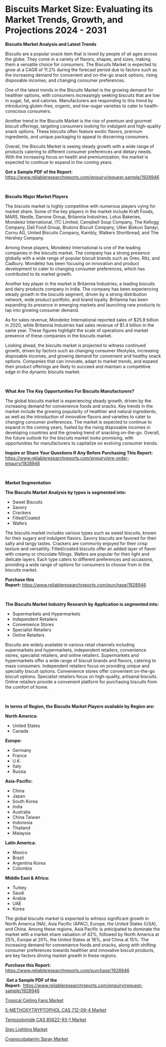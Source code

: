 <p><h1>Biscuits Market Size: Evaluating its Market Trends, Growth, and Projections 2024 - 2031</h1></p><p><strong>Biscuits Market Analysis and Latest Trends</strong></p>
<p><p>Biscuits are a popular snack item that is loved by people of all ages across the globe. They come in a variety of flavors, shapes, and sizes, making them a versatile choice for consumers. The Biscuits Market is expected to grow at a CAGR of 11.2% during the forecast period due to factors such as the increasing demand for convenient and on-the-go snack options, rising disposable incomes, and changing consumer preferences.</p><p>One of the latest trends in the Biscuits Market is the growing demand for healthier options, with consumers increasingly seeking biscuits that are low in sugar, fat, and calories. Manufacturers are responding to this trend by introducing gluten-free, organic, and low-sugar varieties to cater to health-conscious consumers.</p><p>Another trend in the Biscuits Market is the rise of premium and gourmet biscuit offerings, targeting consumers looking for indulgent and high-quality snack options. These biscuits often feature exotic flavors, premium ingredients, and unique packaging to appeal to discerning consumers.</p><p>Overall, the Biscuits Market is seeing steady growth with a wide range of products catering to different consumer preferences and dietary needs. With the increasing focus on health and premiumization, the market is expected to continue to expand in the coming years.</p></p>
<p><strong>Get a Sample PDF of the Report:&nbsp;</strong> <a href="https://www.reliableresearchreports.com/enquiry/request-sample/1928946">https://www.reliableresearchreports.com/enquiry/request-sample/1928946</a></p>
<p>&nbsp;</p>
<p><strong>Biscuits Major Market Players</strong></p>
<p><p>The biscuits market is highly competitive with numerous players vying for market share. Some of the key players in the market include Kraft Foods, MARS, Nestle, Danone Group, Britannia Industries, Lotus Bakeries, Mondelez International, ITC Limited, Campbell Soup Company, The Kellogg Company, Dali Food Group, Brutons Biscuit Company, Ulker Biskuvi Sanayi, Cornu AG, United Biscuits Company, Kambly, Walkers Shortbread, and The Hershey Company.</p><p>Among these players, Mondelez International is one of the leading companies in the biscuits market. The company has a strong presence globally with a wide range of popular biscuit brands such as Oreo, Ritz, and Cadbury. Mondelez has been focusing on innovation and product development to cater to changing consumer preferences, which has contributed to its market growth.</p><p>Another key player in the market is Britannia Industries, a leading biscuits and dairy products company in India. The company has been experiencing steady growth in the biscuits segment, driven by a strong distribution network, wide product portfolio, and brand loyalty. Britannia has been expanding its presence in emerging markets and launching new products to tap into growing consumer demand.</p><p>As for sales revenue, Mondelez International reported sales of $25.9 billion in 2020, while Britannia Industries had sales revenue of $1.4 billion in the same year. These figures highlight the scale of operations and market presence of these companies in the biscuits market.</p><p>Looking ahead, the biscuits market is projected to witness continued growth, driven by factors such as changing consumer lifestyles, increasing disposable incomes, and growing demand for convenient and healthy snack options. Companies that can innovate, adapt to market trends, and expand their product offerings are likely to succeed and maintain a competitive edge in the dynamic biscuits market.</p></p>
<p>&nbsp;</p>
<p><strong>What Are The Key Opportunities For Biscuits Manufacturers?</strong></p>
<p><p>The global biscuits market is experiencing steady growth, driven by the increasing demand for convenience foods and snacks. Key trends in the market include the growing popularity of healthier and natural ingredients, as well as the introduction of innovative flavors and varieties to cater to changing consumer preferences. The market is expected to continue to expand in the coming years, fueled by the rising disposable incomes in developing countries and the growing trend of snacking on-the-go. Overall, the future outlook for the biscuits market looks promising, with opportunities for manufacturers to capitalize on evolving consumer trends.</p></p>
<p><strong>Inquire or Share Your Questions If Any Before Purchasing This Report:</strong> <a href="https://www.reliableresearchreports.com/enquiry/pre-order-enquiry/1928946">https://www.reliableresearchreports.com/enquiry/pre-order-enquiry/1928946</a></p>
<p>&nbsp;</p>
<p><strong>Market Segmentation</strong></p>
<p><strong>The Biscuits Market Analysis by types is segmented into:</strong></p>
<p><ul><li>Sweet Biscuits</li><li>Savory</li><li>Crackers</li><li>Filled/Coated</li><li>Wafers</li></ul></p>
<p><p>The biscuits market includes various types such as sweet biscuits, known for their sugary and indulgent flavors. Savory biscuits are favored for their salty and tangy tastes. Crackers are commonly enjoyed for their crisp texture and versatility. Filled/coated biscuits offer an added layer of flavor with creamy or chocolate fillings. Wafers are popular for their light and delicate layers. Each type caters to different preferences and occasions, providing a wide range of options for consumers to choose from in the biscuits market.</p></p>
<p><strong>Purchase this Report:&nbsp;</strong><a href="https://www.reliableresearchreports.com/purchase/1928946">https://www.reliableresearchreports.com/purchase/1928946</a></p>
<p>&nbsp;</p>
<p><strong>The Biscuits Market Industry Research by Application is segmented into:</strong></p>
<p><ul><li>Supermarkets and Hypermarkets</li><li>Independent Retailers</li><li>Convenience Stores</li><li>Specialist Retailers</li><li>Online Retailers</li></ul></p>
<p><p>Biscuits are widely available in various retail channels including supermarkets and hypermarkets, independent retailers, convenience stores, specialist retailers, and online retailers. Supermarkets and hypermarkets offer a wide range of biscuit brands and flavors, catering to mass consumers. Independent retailers focus on providing unique and specialty biscuit options. Convenience stores offer convenient on-the-go biscuit options. Specialist retailers focus on high-quality, artisanal biscuits. Online retailers provide a convenient platform for purchasing biscuits from the comfort of home.</p></p>
<p>&nbsp;</p>
<p><strong>In terms of Region, the Biscuits Market Players available by Region are:</strong></p>
<p>
    <p> <strong> North America: </strong>
        <ul>
            <li>United States</li>
            <li>Canada</li>
        </ul>
        </p> 
    <p> <strong> Europe: </strong>
        <ul>
            <li>Germany</li>
            <li>France</li>
            <li>U.K.</li>
            <li>Italy</li>
            <li>Russia</li>
        </ul>
        </p> 
    <p> <strong> Asia-Pacific: </strong>
        <ul>
            <li>China</li>
            <li>Japan</li>
            <li>South Korea</li>
            <li>India</li>
            <li>Australia</li>
            <li>China Taiwan</li>
            <li>Indonesia</li>
            <li>Thailand</li>
            <li>Malaysia</li>
        </ul>
        </p> 
    <p> <strong> Latin America: </strong>
        <ul>
            <li>Mexico</li>
            <li>Brazil</li>
            <li>Argentina Korea</li>
            <li>Colombia</li>
        </ul>
        </p> 
    <p> <strong> Middle East & Africa: </strong>
        <ul>
            <li>Turkey</li>
            <li>Saudi</li>
            <li>Arabia</li>
            <li>UAE</li>
            <li>Korea</li>
        </ul>
    </p>
    </p>
<p><p>The global biscuits market is expected to witness significant growth in North America (NA), Asia Pacific (APAC), Europe, the United States (USA), and China. Among these regions, Asia Pacific is anticipated to dominate the market with a market share valuation of 42%, followed by North America at 25%, Europe at 20%, the United States at 18%, and China at 15%. The increasing demand for convenience foods and snacks, along with shifting consumer preferences towards healthier and innovative biscuit products, are key factors driving market growth in these regions.</p></p>
<p><strong>Purchase this Report: </strong><a href="https://www.reliableresearchreports.com/purchase/1928946">https://www.reliableresearchreports.com/purchase/1928946</a></p>
<p>&nbsp;<strong>Get a Sample PDF of the Report:&nbsp;&nbsp;</strong><a href="https://www.reliableresearchreports.com/enquiry/request-sample/1928946">https://www.reliableresearchreports.com/enquiry/request-sample/1928946</a></p>
<p><strong></strong></p>
<p><p><a href="https://view.publitas.com/reportprime-1/tropical-ceiling-fans-market-challenges-opportunities-and-growth-drivers-and-major-market-players-forecasted-for-period-from-2024-2031/">Tropical Ceiling Fans Market</a></p><p><a href="https://picayune-night-cbd.notion.site/5-METHOXYTRYPTOPHOL-CAS-712-09-4-Market-Size-Growth-Outlook-from-2024-to-2031-projecting-at-Market-b111bcc7e44642a0a9584c6ed82c3ee3">5-METHOXYTRYPTOPHOL CAS 712-09-4 Market</a></p><p><a href="https://artistic-helicopter-ca9.notion.site/Temozolomide-CAS-85622-93-1-Market-Size-Evaluating-its-Market-Trends-Growth-and-Projections-2024--72a469c4ca3548f7809238746580e249">Temozolomide CAS 85622-93-1 Market</a></p><p><a href="https://view.publitas.com/reportprime-1/sign-lighting-market-provides-detailed-segmentation-of-this-market-based-on-type-application-and-region-and-forecast-for-the-period-from-2024-2031/">Sign Lighting Market</a></p><p><a href="https://valiant-lunge-8fe.notion.site/Cyanocobalamin-Spray-Market-Analysis-and-Market-Size-Global-Industry-Overview-Market-Segmentation--ca4d9989212e472e9a1308f57b96fa24">Cyanocobalamin Spray Market</a></p></p>